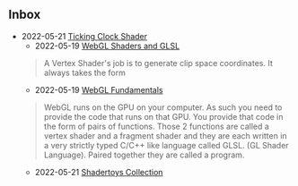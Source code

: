 ## Inbox

- 2022-05-21 [Ticking Clock Shader](https://www.shadertoy.com/view/MtGSRm)
    - 2022-05-19 [WebGL Shaders and GLSL](https://webglfundamentals.org/webgl/lessons/webgl-shaders-and-glsl.html)
    > A Vertex Shader's job is to generate clip space coordinates. It always takes the form
    - 2022-05-19 [WebGL Fundamentals](https://webglfundamentals.org/webgl/lessons/webgl-fundamentals.html)
    > WebGL runs on the GPU on your computer. As such you need to provide the code that runs on that GPU. You provide that code in the form of pairs of functions. Those 2 functions are called a vertex shader and a fragment shader and they are each written in a very strictly typed C/C++ like language called GLSL. (GL Shader Language). Paired together they are called a program.
    - 2022-05-21 [Shadertoys Collection](http://www-evasion.imag.fr/Membres/Fabrice.Neyret/demos/Shadertoy/indexImages.html)
